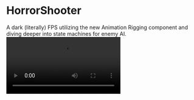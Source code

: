 # HorrorShooter
A dark (literally) FPS utilizing the new Animation Rigging component and diving deeper into state machines for enemy AI.
![Gameplay](https://i.gyazo.com/f1f110b1c40191e2d8cf357fd7cd16c2.mp4)
